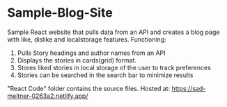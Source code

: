 # Sample-Blog-Site
Sample React website that pulls data from an API and creates a blog page with like, dislike and localstorage features.
Functioning:
1) Pulls Story headings and author names from an API
2) Displays the stories in cards(grid) format.
3) Stores liked stories in local storage of the user to track preferences
4) Stories can be searched in the search bar to minimize results

"React Code" folder contains the source files.
Hosted at: https://sad-meitner-0263a2.netlify.app/
